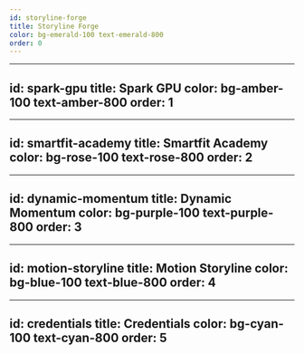```yaml
---
id: storyline-forge
title: Storyline Forge
color: bg-emerald-100 text-emerald-800
order: 0
---
```


---
id: spark-gpu
title: Spark GPU
color: bg-amber-100 text-amber-800
order: 1
---

---
id: smartfit-academy
title: Smartfit Academy
color: bg-rose-100 text-rose-800
order: 2
---

---
id: dynamic-momentum
title: Dynamic Momentum
color: bg-purple-100 text-purple-800
order: 3
---

---
id: motion-storyline
title: Motion Storyline
color: bg-blue-100 text-blue-800
order: 4
---

---
id: credentials
title: Credentials
color: bg-cyan-100 text-cyan-800
order: 5
---